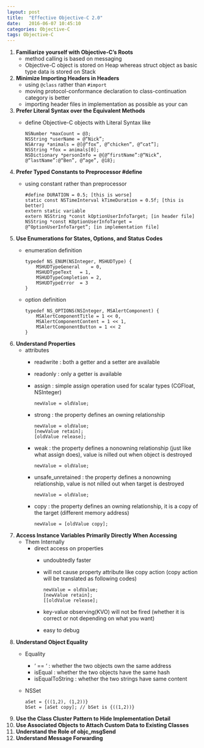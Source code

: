```yaml
---
layout: post
title:  "Effective Objective-C 2.0"
date:   2016-06-07 10:45:10
categories: Objective-C
tags: Objective-C
---
```


1. **Familiarize yourself with Objective-C’s Roots**  
    - method calling is based on messaging
    - Objective-C object is stored on Heap whereas struct object as basic type data is stored on Stack
2. **Minimize Importing Headers in Headers**  
    - using `@class` rather than `#import`
    - moving protocol-conformance declaration to class-continuation category is better
    - importing header files in implementation as possible as your can
3. **Prefer Literal Syntax over the Equivalent Methods**  
    - define Objective-C objects with Literal Syntax like
        
        ```
        NSNumber *maxCount = @3;  
        NSString *userName = @“Nick”;  
        NSArray *animals = @[@“fox”, @“chicken”, @“cat”];  
        NSString *fox = animals[0];  
        NSDictionary *personInfo = @{@“firstName”:@“Nick”, @“lastName”:@“Ben”, @“age”, @18};
        ```
4. **Prefer Typed Constants to Preprocessor #define**  
    - using constant rather than preprocessor
    
        ```
        #define DURATION = 0.5; [this is worse]
        static const NSTimeInterval kTimeDuration = 0.5f; [this is better]
        extern static variable
        extern NSString *const kOptionUserInfoTarget; [in header file]
        NSString *const KOptionUserInfoTarget = @“OptionUserInfoTarget”; [in implementation file]
        ```
5. **Use Enumerations for States, Options, and Status Codes**  
    - enumeration definition
    
        ```
        typedef NS_ENUM(NSInteger, MSHUDType) {
            MSHUDTypeGeneral	= 0,
            MSHUDTypeText 	= 1,
            MSHUDTypeCompletion = 2,
            MSHUDTypeError 	= 3
        }
        ```
    
    - option definition
    
        ```
        typedef NS_OPTIONS(NSInteger, MSAlertComponent) {
            MSAlertComponentTitle = 1 << 0,
            MSAlertComponentContent = 1 << 1,
            MSAlertComponentButton = 1 << 2
        }
        ```
6. **Understand Properties**  
    - attributes
        * readwrite : both a getter and a setter are available
        * readonly  : only a getter is available
        * assign    : simple assign operation used for scalar types (CGFloat, NSInteger)
        
            ```
            newValue = oldValue;
            ```
        
        * strong    : the property defines an owning relationship
        
            ```
            newValue = oldValue;
            [newValue retain];
            [oldValue release];
            ```
        
        * weak      : the property defines a nonowning relationship (just like what assign does), value is nilled out when object is destroyed
        
            ```
            newValue = oldValue;
            ```
        
        * unsafe_unretained : the property defines a nonowning relationship, value is not nilled out when target is destroyed

            ```
            newValue = oldValue;
            ```
        
        * copy      : the property defines an owning relationship, it is a copy of the target (different memory address)
        
            ```
            newValue = [oldValue copy];
            ```
7. **Access Instance Variables Primarily Directly When Accessing**  
    - Them Internally
        * direct access on properties
            * undoubtedly faster
            * will not cause property attribute like copy action (copy
              action will be translated as following codes)

                ```
                newValue = oldValue;
                [newValue retain];
                [[oldValue release];
                ```
            
            * key-value observing(KVO) will not be fired (whether it is
              correct or not depending on what you want)
            * easy to debug 
8. **Understand Object Equality**  
    - Equality
        * ‘ == ‘  : whether the two objects own the same address
        * isEqual : whether the two objects have the same hash
        * isEqualToString : whether the two strings have same content
    - NSSet
    
        ```
        aSet = {((1,2), (1,2))}
        bSet = [aSet copy]; // bSet is {((1,2))}
        ```
9. **Use the Class Cluster Pattern to Hide Implementation Detail**  
10. **Use Associated Objects to Attach Custom Data to Existing Classes**  
11. **Understand the Role of objc_msgSend**  
12. **Understand Message Forwarding**  


